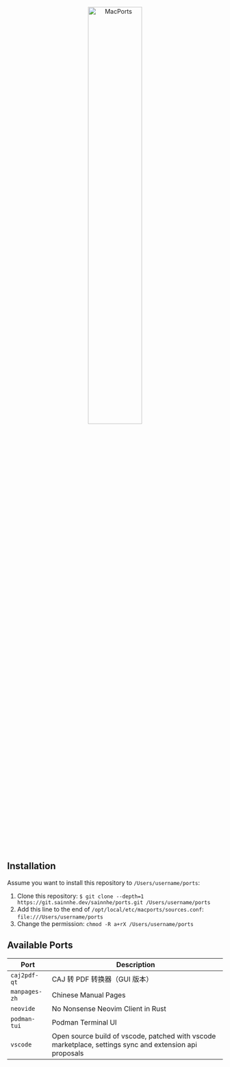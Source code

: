 <p align="center">
  <a href="#installation">
    <img src="https://gitlab.com/sainnhe/img/-/raw/master/logo-macports.png" alt="MacPorts" width="50%" height="50%">
  </a>
  <br><br>
</p>

## Installation

Assume you want to install this repository to `/Users/username/ports`:

1. Clone this repository: `$ git clone --depth=1 https://git.sainnhe.dev/sainnhe/ports.git /Users/username/ports`
2. Add this line to the end of `/opt/local/etc/macports/sources.conf`: `file:///Users/username/ports`
3. Change the permission: `chmod -R a+rX /Users/username/ports`

## Available Ports

| Port                         | Description                                                                                             |
| ---------------------------- | ------------------------------------------------------------------------------------------------------- |
| `caj2pdf-qt`                 | CAJ 转 PDF 转换器（GUI 版本）                                                                           |
| `manpages-zh`                | Chinese Manual Pages                                                                                    |
| `neovide`                    | No Nonsense Neovim Client in Rust                                                                       |
| `podman-tui`                 | Podman Terminal UI                                                                                      |
| `vscode`                     | Open source build of vscode, patched with vscode marketplace, settings sync and extension api proposals |
